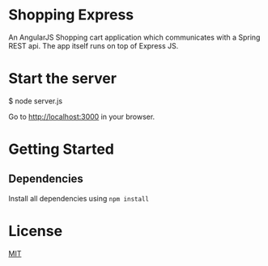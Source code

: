 # Shopping Express
An AngularJS Shopping cart application which communicates with a Spring REST api.
The app itself runs on top of Express JS.

# Start the server
$ node server.js

Go to [http://localhost:3000](http://localhost:3000) in your browser.

# Getting Started

## Dependencies
Install all dependencies using `npm install`

# License

[MIT](/LICENSE)
